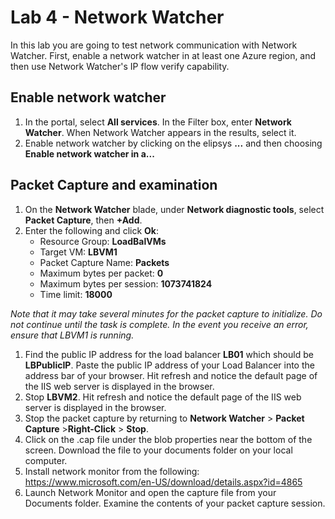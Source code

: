 
# Lab 4 - Network Watcher

In this lab you are going to  test network communication with Network Watcher. First, enable a network watcher in at least one Azure region, and then use Network Watcher's IP flow verify capability.

## Enable network watcher

1. In the portal, select **All services**. In the Filter box, enter **Network Watcher**. When Network Watcher appears in the results, select it.
1. Enable network watcher by clicking on the elipsys **...** and then choosing **Enable network watcher in a...**

## Packet Capture and examination

1. On the **Network Watcher** blade, under **Network diagnostic tools**, select **Packet Capture**, then **+Add**.
2. Enter the following and click **Ok**:
   - Resource Group: **LoadBalVMs**
   - Target VM: **LBVM1**
   - Packet Capture Name: **Packets**
   - Maximum bytes per packet: **0**
   - Maximum bytes per session: **1073741824**
   - Time limit: **18000**

*Note that it may take several minutes for the packet capture to initialize.  Do not continue until the task is complete.  In the event you receive an error, ensure that LBVM1 is running.*

1. Find the public IP address for the load balancer **LB01** which should be **LBPublicIP**.  Paste the public IP address of your Load Balancer into the address bar of your browser. Hit refresh and notice the default page of the IIS web server is displayed in the browser.
2. Stop **LBVM2**. Hit refresh and notice the default page of the IIS web server is displayed in the browser.
3. Stop the packet capture by returning to **Network Watcher** > **Packet Capture** >**Right-Click** > **Stop**.
4. Click on the .cap file under the blob properties near the bottom of the screen.  Download the file to your documents folder on your local computer.
5. Install network monitor from the following: <https://www.microsoft.com/en-US/download/details.aspx?id=4865>
6. Launch Network Monitor and open the capture file from your Documents folder.  Examine the contents of your packet capture session.
